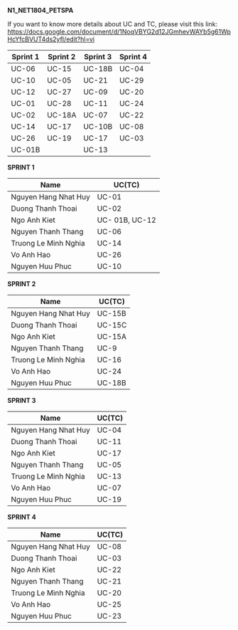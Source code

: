 ******N1_NET1804_PETSPA******

If you want to know more details about UC and TC, please visit this link:
https://docs.google.com/document/d/1NoqVBYG2d12JGmhevWAYb5g61WpHcYfcBVUT4ds2yfI/edit?hl=vi

| Sprint 1 | Sprint 2 | Sprint 3 | Sprint 4 |
|----------|----------|----------|----------|
| UC-06    | UC-15    | UC-18B   | UC-04    | 
| UC-10    | UC-05    | UC-21    | UC-29    | 
| UC-12    | UC-27    | UC-09    | UC-20    |
| UC-01    | UC-28    | UC-11    | UC-24    |
| UC-02    | UC-18A   | UC-07    | UC-22    |
| UC-14    | UC-17    | UC-10B   | UC-08    |
| UC-26    | UC-19    | UC-17    | UC-03    |
| UC-01B   |          | UC-13    |          |

**SPRINT 1**

| Name |                UC(TC)               |
|----------------------|---------------------|
| Nguyen Hang Nhat Huy | UC-01               | 
| Duong Thanh Thoai    | UC-02               | 
| Ngo Anh Kiet         | UC- 01B, UC-12      |
| Nguyen Thanh Thang   | UC-06               |
| Truong Le Minh Nghia | UC-14               |
| Vo Anh Hao           | UC-26               |
| Nguyen Huu Phuc      | UC-10               |


**SPRINT 2**

| Name |                UC(TC)               |
|----------------------|---------------------|
| Nguyen Hang Nhat Huy | UC-15B              | 
| Duong Thanh Thoai    | UC-15C              | 
| Ngo Anh Kiet         | UC-15A              |
| Nguyen Thanh Thang   | UC-9                |
| Truong Le Minh Nghia | UC-16               |
| Vo Anh Hao           | UC-24               |
| Nguyen Huu Phuc      | UC-18B              |


**SPRINT 3**

| Name |                UC(TC)               |
|----------------------|---------------------|
| Nguyen Hang Nhat Huy | UC-04               | 
| Duong Thanh Thoai    | UC-11               | 
| Ngo Anh Kiet         | UC-17               |
| Nguyen Thanh Thang   | UC-05               |
| Truong Le Minh Nghia | UC-13               |
| Vo Anh Hao           | UC-07               |
| Nguyen Huu Phuc      | UC-19               |


**SPRINT 4**

| Name |                UC(TC)               |
|----------------------|---------------------|
| Nguyen Hang Nhat Huy | UC-08               | 
| Duong Thanh Thoai    | UC-03               | 
| Ngo Anh Kiet         | UC-22               |
| Nguyen Thanh Thang   | UC-21               |
| Truong Le Minh Nghia | UC-20               |
| Vo Anh Hao           | UC-25               |
| Nguyen Huu Phuc      | UC-23               |
